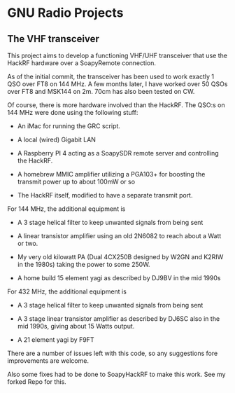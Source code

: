 # GNU Radio Projects

## The VHF transceiver

This project aims to develop a functioning VHF/UHF transceiver that use the HackRF hardware over a SoapyRemote connection.

As of the initial commit, the transceiver has been used to work exactly 1 QSO over FT8 on 144 MHz. A few months later, I have worked
over 50 QSOs over FT8 and MSK144 on 2m. 70cm has also been tested on CW. 

Of course, there is more hardware involved than the HackRF. The QSO:s on 144 MHz were done using the following stuff:

* An iMac for running the GRC script.

* A local (wired) Gigabit LAN

* A Raspberry PI 4 acting as a SoapySDR remote server and controlling the HackRF.

* A homebrew MMIC amplifier utilizing a PGA103+ for boosting the transmit power up to about 100mW or so

* The HackRF itself, modified to have a separate transmit port.

For 144 MHz, the additional equipment is

* A 3 stage helical filter to keep unwanted signals from being sent

* A linear transistor amplifier using an old 2N6082 to reach about a Watt or two.

* My very old kilowatt PA (Dual 4CX250B designed by W2GN and K2RIW in the 1980s) taking the power to some 250W.

* A home build 15 element yagi as described by DJ9BV in the mid 1990s

For 432 MHz, the additional equipment is

* A 3 stage helical filter to keep unwanted signals from being sent

* A 3 stage linear transistor amplifier as described by DJ6SC also in the mid 1990s, giving about 15 Watts output.

* A 21 element yagi by F9FT

There are a number of issues left with this code, so any suggestions fore improvements are welcome.

Also some fixes had to be done to SoapyHackRF to make this work. See my forked Repo for this.


